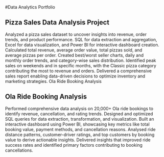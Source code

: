 #Data Analytics Portfolio
## Pizza Sales Data Analysis Project


Analyzed a pizza sales dataset to uncover insights into revenue, order trends, and product performance.
SQL for data extraction and aggregation, Excel for data visualization, and Power BI for interactive dashboard creation. Calculated total revenue, average order value, total pizzas sold, and average pizzas per order.
Created best/worst seller charts, daily and monthly order trends, and category-wise sales distribution.
Identified peak sales on weekends and in specific months, with the Classic pizza category contributing the most to revenue and orders. Delivered a comprehensive sales report enabling data-driven decisions to optimize inventory and marketing strategies.
Ola Ride Booking Analysis 

 ## Ola Ride Booking Analysis 


Performed comprehensive data analysis on 20,000+ Ola ride bookings to identify revenue, cancellation, and rating trends. Designed and optimized SQL queries for data extraction, transformation, and visualization.
Built an interactive dashboard using Power BI, showcasing key metrics like total booking value, payment methods, and cancellation reasons. Analysed ride distance patterns, customer-driver ratings, and top customers by booking value to derive actionable insights. Delivered insights that improved ride success rates and identified primary factors contributing to booking cancellations.


